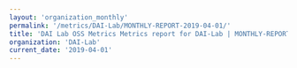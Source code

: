 ```yaml
---
layout: 'organization_monthly'
permalink: '/metrics/DAI-Lab/MONTHLY-REPORT-2019-04-01/'
title: 'DAI Lab OSS Metrics Metrics report for DAI-Lab | MONTHLY-REPORT-2019-04-01'
organization: 'DAI-Lab'
current_date: '2019-04-01'
---
```

